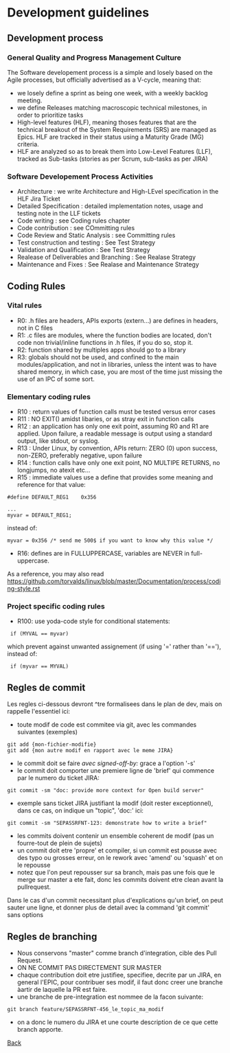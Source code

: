 # Development guidelines

## Development process

### General Quality and Progress Management Culture
The Software developement process is a simple and losely based on the Agile processes, but officially advertised as a V-cycle, meaning that: 

* we losely define a sprint as being one week, with a weekly backlog meeting.
* we define Releases matching macroscopic technical milestones, in order to prioritize tasks
* High-level features (HLF), meaning thoses features that are the technical breakout of the System Requirements (SRS) are managed as Epics. HLF are tracked in their status using a Maturity Grade (MG) criteria.
* HLF are analyzed so as to break them into Low-Level Features (LLF), tracked as Sub-tasks (stories as per Scrum, sub-tasks as per JIRA)

### Software Developement Process Activities

* Architecture : we write Architecture and High-LEvel specification in the HLF Jira Ticket
* Detailed Specification : detailed implementation notes, usage and testing note in the LLF tickets
* Code writing : see Coding rules chapter
* Code contribution : see COmmitting rules
* Code Review and Static Analysis : see Committing rules
* Test construction and testing : See Test Strategy
* Validation and Qualification : See Test Strategy
* Realease of Deliverables and Branching : See Realase Strategy
* Maintenance and Fixes : See Realase and Maintenance Strategy


## Coding Rules

### Vital rules

* R0: .h files are headers, APIs exports (extern...) are defines in headers, not in C files
* R1: .c files are modules, where the function bodies are located, don't code non trivial/inline functions in .h files, if you do so, stop it.
* R2: function shared by multiples apps should go to a library
* R3: globals should not be used, and confined to the main modules/application, and not in libraries, unless the intent was to have shared memory, in which case, you are most of the time just missing the use of an IPC of some sort.

### Elementary coding rules

* R10 : return values of function calls must be tested versus error cases
* R11 : NO EXIT() amidst libaries, or as stray exit in function calls
* R12 : an application has only one exit point, assuming R0 and R1 are applied. Upon failure, a readable message is output using a standard output, like stdout, or syslog.
* R13 : Under Linux, by convention, APIs return: ZERO (0) upon success, non-ZERO, preferably negative, upon failure
* R14 : function calls have only one exit point, NO MULTIPE RETURNS, no longjumps, no atexit etc...
* R15 : immediate values use a define that provides some meaning and reference for that value:
```
#define DEFAULT_REG1	0x356

...
myvar = DEFAULT_REG1;
```
instead of: 
```
myvar = 0x356 /* send me 500$ if you want to know why this value */
```

* R16: defines are in FULLUPPERCASE, variables are NEVER in full-uppercase.

As a reference, you may also read https://github.com/torvalds/linux/blob/master/Documentation/process/coding-style.rst

### Project specific coding rules

* R100: use yoda-code style for conditional statements: 
```
 if (MYVAL == myvar)
```
which prevent against unwanted assignement (if using '=' rather than '=='), instead of: 

```
 if (myvar == MYVAL)
```


## Regles de commit

Les regles ci-dessous devront ^tre formalisees dans le plan de dev, mais on rappelle l'essentiel ici:
* toute modif de code est commitee via git, avec les commandes suivantes (exemples)

```
git add {mon-fichier-modifie}
git add {mon autre modif en rapport avec le meme JIRA}
```

* le commit doit se faire _avec signed-off-by:_ grace a l'option '-s'
* le commit doit comporter une premiere ligne de 'brief' qui commence par le numero du ticket JIRA:

```
git commit -sm "doc: provide more context for Open build server"
```

* exemple sans ticket JIRA justifiant la modif (doit rester exceptionnel), dans ce cas, on indique un "topic", 'doc:' ici:
```
git commit -sm "SEPASSRFNT-123: demonstrate how to write a brief"
```

* les commits doivent contenir un ensemble coherent de modif (pas un fourre-tout de plein de sujets)
* un commit doit etre 'propre' et compiler, si un commit est pousse avec des typo ou grosses erreur, on le rework avec 'amend' ou 'squash' et on le repousse
* notez que l'on peut repousser sur sa branch, mais pas une fois que le merge sur master a ete fait, donc les commits doivent etre clean avant la pullrequest.

Dans le cas d'un commit necessitant plus d'explications qu'un brief, on peut sauter une ligne, et donner plus de detail avec la command 'git commit' sans options

## Regles de branching

* Nous conservons "master" comme branch d'integration, cible des Pull Request.
* ON NE COMMIT PAS DIRECTEMENT SUR MASTER
* chaque contribution doit etre justifiee, specifiee, decrite par un JIRA, en general l'EPIC, pour contribuer ses modif, il faut donc creer une branche àartir de laquelle la PR est faire.
* une branche de pre-integration est nommee de la facon suivante:

```
git branch feature/SEPASSRFNT-456_le_topic_ma_modif
```

* on a donc le numero du JIRA et une courte description de ce que cette branch apporte.

[Back](toc.md)

